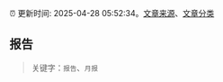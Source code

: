 :alarm_clock: 更新时间: 2025-04-28 05:52:34。[文章来源](/README.md)、[文章分类](/TAGS.md)

## 报告


> 关键字：`报告`、`月报`



